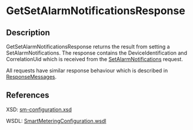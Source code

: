 <!--
SPDX-FileCopyrightText: Contributors to the Documentation project

SPDX-License-Identifier: Apache-2.0
-->

# GetSetAlarmNotificationsResponse

## Description

GetSetAlarmNotificationsResponse returns the result from setting a SetAlarmNotifications. The response contains the DeviceIdentification and CorrelationUid which is received from the [SetAlarmNotifications](setalarmnotifications.md) request.

All requests have similar response behaviour which is described in [ResponseMessages](../../responsemessages.md).

## References

XSD: [sm-configuration.xsd](https://github.com/OSGP/open-smart-grid-platform/blob/development/osgp/shared/osgp-ws-smartmetering/src/main/resources/schemas/sm-configuration.xsd)

WSDL: [SmartMeteringConfiguration.wsdl](https://github.com/OSGP/open-smart-grid-platform/blob/development/osgp/shared/osgp-ws-smartmetering/src/main/resources/SmartMeteringConfiguration.wsdl)

